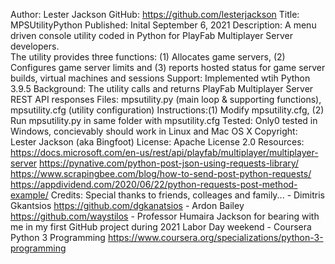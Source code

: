 
Author:      Lester Jackson
GitHub:      https://github.com/lesterjackson
Title:       MPSUtilityPython
Published:   Inital September 6, 2021
Description: A menu driven console utility coded in Python for PlayFab Multiplayer Server developers.  
             The utility provides three functions: (1) Allocates game servers, (2) Configures game server limits
             and (3) reports hosted status for game server builds, virtual machines and sessions
Support:     Implemented wtih Python 3.9.5
Background:  The utility calls and returns PlayFab Multiplayer Server REST API responses
Files:       mpsutility.py (main loop & supporting functions), mpsutility.cfg (utility configuration)
Instructions:(1) Modify mpsutility.cfg, (2) Run mpsutility.py in same folder with mpsutility.cfg
Tested:      Only0 tested in Windows, concievably should work in Linux and Mac OS X
Copyright:   Lester Jackson (aka Bingfoot)
License:     Apache License 2.0
Resources:   https://docs.microsoft.com/en-us/rest/api/playfab/multiplayer/multiplayer-server
             https://pynative.com/python-post-json-using-requests-library/
             https://www.scrapingbee.com/blog/how-to-send-post-python-requests/
             https://appdividend.com/2020/06/22/python-requests-post-method-example/
Credits:     Special thanks to friends, colleages and family...
             - Dimitris Gkantsios https://github.com/dgkanatsios
             - Ardon Bailey https://github.com/waystilos
             - Professor Humaira Jackson for bearing with me in my first GitHub project during 2021 Labor Day weekend
             - Coursera Python 3 Programming https://www.coursera.org/specializations/python-3-programming
